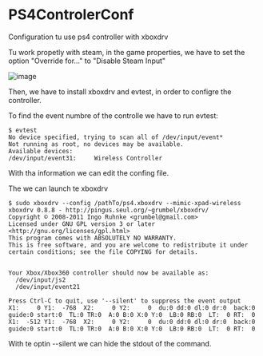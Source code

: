 # PS4ControlerConf
Configuration tu use ps4 controller with xboxdrv

Tu work propetly with steam, in the game properties, we have to set the option "Override for..." to "Disable Steam Input"

![image](https://user-images.githubusercontent.com/25362037/111073732-0ec0f700-84e0-11eb-8952-fc65000e1f78.png)

Then, we have to install xboxdrv and evtest, in order to configre the controller.

To find the event numbre of the controlle we have to run evtest:
```
$ evtest 
No device specified, trying to scan all of /dev/input/event*
Not running as root, no devices may be available.
Available devices:
/dev/input/event31:     Wireless Controller
```

With tha information we can edit the confing file.

The we can launch te xboxdrv
```
$ sudo xboxdrv --config /pathTo/ps4.xboxdrv --mimic-xpad-wireless
xboxdrv 0.8.8 - http://pingus.seul.org/~grumbel/xboxdrv/ 
Copyright © 2008-2011 Ingo Ruhnke <grumbel@gmail.com> 
Licensed under GNU GPL version 3 or later <http://gnu.org/licenses/gpl.html> 
This program comes with ABSOLUTELY NO WARRANTY. 
This is free software, and you are welcome to redistribute it under certain conditions; see the file COPYING for details. 


Your Xbox/Xbox360 controller should now be available as:
  /dev/input/js2
  /dev/input/event21

Press Ctrl-C to quit, use '--silent' to suppress the event output
X1:     0 Y1:  -768  X2:     0 Y2:     0  du:0 dd:0 dl:0 dr:0  back:0 guide:0 start:0  TL:0 TR:0  A:0 B:0 X:0 Y:0  LB:0 RB:0  LT:  0 RT:  0
X1:  -512 Y1:  -768  X2:     0 Y2:     0  du:0 dd:0 dl:0 dr:0  back:0 guide:0 start:0  TL:0 TR:0  A:0 B:0 X:0 Y:0  LB:0 RB:0  LT:  0 RT:  0

```

With te optin --silent we can hide the stdout of the command.

